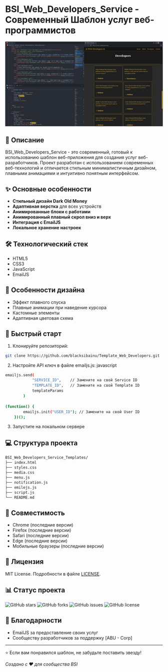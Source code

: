 # BSI_Web_Developers_Service - Современный Шаблон услуг веб-программистов

![BSI_Web_Developers_Service Preview](webdevelopers.png)

## 📝 Описание
BSI_Web_Developers_Service - это современный, готовый к использованию шаблон веб-приложения для создания услуг веб-разработчиков. Проект разработан с использованием современных веб-технологий и отличается стильным минималистичным дизайном, плавными анимациями и интуитивно понятным интерфейсом.

## ✨ Основные особенности
- **Стильный дизайн Dark Old Money**
- **Адаптивная верстка** для всех устройств
- **Анимированные блоки с работами**
- **Анимированный плавный скрол вниз и верх**
- **Интеграция с EmailJS**
- **Локальное хранение настроек**

## 🛠 Технологический стек
- HTML5
- CSS3
- JavaScript
- EmailJS

## 🎨 Особенности дизайна
- Эффект плавного спуска
- Плавные анимации при наведение курсора
- Кастомные элементы
- Адаптивная цветовая схема

## 🚀 Быстрый старт
1. Клонируйте репозиторий:
```bash
git clone https://github.com/blacksibainu/Template_Web_Developers.git
```

2. Настройте API ключ в файле emailjs.js:
javascript
```bash
emailjs.send(
			"SERVICE_ID",    // Замените на свой Service ID
			"TEMPLATE_ID",   // Замените на свой Template ID
			templateParams
		)

(function() {
		emailjs.init("USER_ID"); // Замените на свой User ID
	})();


```


3. Запустите на локальном сервере

## 💻 Структура проекта
```
BSI_Web_Developers_Service_Templates/
├── index.html
├── styles.css
├── media.css
├── menu.js
├── notification.js
├── emilejs.js
├── script.js
└── README.md
```


## 📱 Совместимость
- Chrome (последние версии)
- Firefox (последние версии)
- Safari (последние версии)
- Edge (последние версии)
- Мобильные браузеры (последние версии)

## 📄 Лицензия
MIT License. Подробности в файле [LICENSE](LICENSE).

## 📊 Статус проекта
![GitHub stars](https://img.shields.io/github/stars/blacksibainu/BSI_WeatherPortal_Template?style=social)
![GitHub forks](https://img.shields.io/github/forks/blacksibainu/BSI_WeatherPortal_Template?style=social)
![GitHub issues](https://img.shields.io/github/issues/blacksibainu/BSI_WeatherPortal_Template)
![GitHub license](https://img.shields.io/github/license/blacksibainu/BSI_WeatherPortal_Template)

## 🙏 Благодарности
- EmailJS за предоставление своих услуг
- Сообществу разработчиков за поддержку [ABU - Corp]

---
⭐ Если вам понравился шаблон, не забудьте поставить звезду!

*Создано с ❤ для сообщества BSI*

